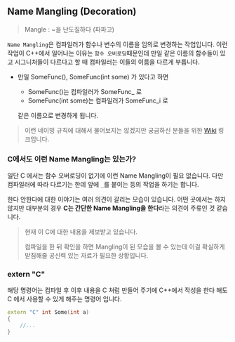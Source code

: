 ## Name Mangling (Decoration)

>Mangle : ~을 난도질하다 (파파고)



`Name Mangling`은 컴파일러가 함수나 변수의 이름을 임의로 변경하는 작업입니다. 이런 작업이 C++에서 일어나는 이유는 `함수 오버로딩`때문인데 만일 같은 이름의 함수들이 있고 시그니처들이 다르다고 할 때 컴파일러는 이들의 이름을 다르게 부릅니다.

- 만일 SomeFunc(), SomeFunc(int some) 가 있다고 하면

  - SomeFunc()는 컴파일러가 SomeFunc_ 로
  - SomeFunc(int some)는 컴파일러가 SomeFunc_i 로

  같은 이름으로 변경하게 됩니다.



> 이런 네이밍 규칙에 대해서 물어보지는 않겠지만 궁금하신 분들을 위한 [Wiki](https://en.wikipedia.org/wiki/Name_mangling) 링크입니다.



### C에서도 이런 Name Mangling는 있는가?

일단 C 에서는 함수 오버로딩이 없기에 이런 Name Mangling이 필요 없습니다. 다만 컴파일러에 따라 다르기는 한데 앞에 `_`를 붙이는 등의 작업을 하기는 합니다. 

한다 안한다에 대한 이야기는 여러 의견이 갈리는 모습이 있습니다. 어떤 곳에서는 하지 않지만 대부분의 경우 **C는 간단한 Name Mangling을 한다**라는 의견이 주류인 것 같습니다.

> 현재 이 C에 대한 내용을 제보받고 있습니다. 
>
> 컴파일을 한 뒤 확인을 하면 Mangling이 된 모습을 볼 수 있는데 이걸 확실하게 받침해줄 공신력 있는 자료가 필요한 상황입니다.



### extern "C"

해당 명령어는 컴파일 후 이후 내용을 C 처럼 만들어 주기에 C++에서 작성을 한다 해도 C 에서 사용할 수 있게 해주는 명령어 입니다. 

```C++
extern "C" int Some(int a)
{
    //...
}
```

